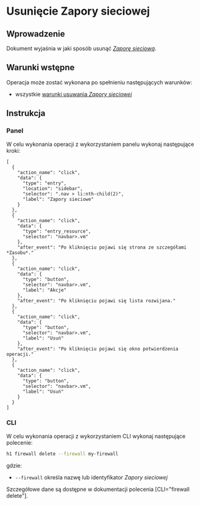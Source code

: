 # Usunięcie Zapory sieciowej

## Wprowadzenie

Dokument wyjaśnia w jaki sposób usunąć *[Zaporę sieciową](/resource/networking/firewall.md)*.

## Warunki wstępne

Operacja może zostać wykonana po spełnieniu następujących warunków:

* wszystkie [warunki usuwania *Zapory sieciowej*](/resource/networking/firewall.md#usuwanie)

## Instrukcja

### Panel

W celu wykonania operacji z wykorzystaniem panelu wykonaj następujące kroki:

```guide
[
  {
    "action_name": "click",
    "data": {
      "type": "entry",
      "location": "sidebar",
      "selector": ".nav > li:nth-child(2)",
      "label": "Zapory sieciowe"
    }
  },
  {
    "action_name": "click",
    "data": {
      "type": "entry_resource",
      "selector": "navbar>.vm"
    },
    "after_event": "Po kliknięciu pojawi się strona ze szczegółami *Zasobu*."
  },
  {
    "action_name": "click",
    "data": {
      "type": "button",
      "selector": "navbar>.vm",
      "label": "Akcje"
    },
    "after_event": "Po kliknięciu pojawi się lista rozwijana."
  },
  {
    "action_name": "click",
    "data": {
      "type": "button",
      "selector": "navbar>.vm",
      "label": "Usuń"
    },
    "after_event": "Po kliknięciu pojawi się okno potwierdzenia operacji."
  },
  {
    "action_name": "click",
    "data": {
      "type": "button",
      "selector": "navbar>.vm",
      "label": "Usuń"
    }
  }
]
```

### CLI

W celu wykonania operacji z wykorzystaniem CLI wykonaj następujące polecenie:

```bash
h1 firewall delete --firewall my-firewall
```

gdzie:

 * ```--firewall``` określa nazwę lub identyfikator *Zapory sieciowej*

Szczegółowe dane są dostępne w dokumentacji polecenia [CLI="firewall delete"].